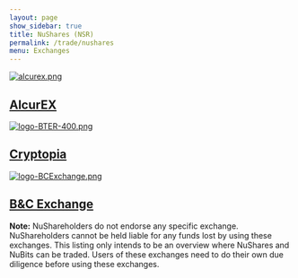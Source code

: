 ```yaml
---
layout: page
show_sidebar: true
title: NuShares (NSR)
permalink: /trade/nushares
menu: Exchanges
---
```

<div class="exchanges">
	<a class="exchange" href="https://alcurex.com/#NSR-BTC" target="_blank">
	  <img src="{{ site.url }}{{ site.baseurl }}/assets/alcurex.png" alt="alcurex.png" />
	  <h2>AlcurEX</h2>
	</a>
	<a class="exchange" href="https://www.cryptopia.co.nz/Exchange/?market=NSR_BTC" target="_blank">
	  <img src="{{ site.url }}{{ site.baseurl }}/assets/logo-cryptopia.png" alt="logo-BTER-400.png" />
	  <h2>Cryptopia</h2>
	</a>
	<a class="exchange" href="https://bcexchange.org" target="_blank">
	 <img src="{{ site.url }}{{ site.baseurl }}/assets/logo-BCExchange.png" alt="logo-BCExchange.png" />
	  <h2>B&C Exchange</h2>
	</a>
</div>


**Note:** NuShareholders do not endorse any specific exchange. NuShareholders cannot be held liable for any funds lost by using these exchanges. This listing only intends to be an overview where NuShares and NuBits can be traded. Users of these exchanges need to do their own due diligence before using these exchanges.
